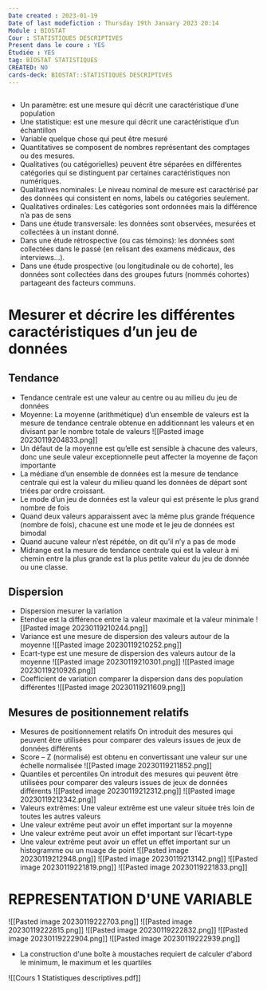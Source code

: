 ```yaml
---
Date created : 2023-01-19
Date of last modefiction : Thursday 19th January 2023 20:14
Module : BIOSTAT
Cour : STATISTIQUES DESCRIPTIVES
Present dans le coure : YES
Étudiée : YES
tag: BIOSTAT STATISTIQUES
CREATED: NO
cards-deck: BIOSTAT::STATISTIQUES DESCRIPTIVES 
---
```

```toc
```

- Un paramètre: est une mesure qui décrit une caractéristique d’une population
- Une statistique: est une mesure qui décrit une caractéristique d’un échantillon
- Variable quelque chose qui peut être mesuré
- Quantitatives se composent de nombres représentant des comptages ou des mesures.
- Qualitatives (ou catégorielles) peuvent être séparées en différentes catégories qui se distinguent par certaines caractéristiques non numériques.
- Qualitatives nominales: Le niveau nominal de mesure est caractérisé par des données qui consistent en noms, labels ou catégories seulement.
- Qualitatives ordinales: Les catégories sont ordonnées mais la différence n’a pas de sens
-  Dans une étude transversale: les données sont observées, mesurées et collectées à un instant donné.
-  Dans une étude rétrospective (ou cas témoins): les données sont collectées dans le passé (en relisant des examens médicaux, des interviews...).
- Dans une étude prospective (ou longitudinale ou de cohorte), les données sont collectées dans des groupes futurs (nommés cohortes) partageant des facteurs communs.
# Mesurer et décrire les différentes caractéristiques d’un jeu de données
## Tendance
- Tendance centrale est une valeur au centre ou au milieu du jeu de données
- Moyenne: La moyenne (arithmétique) d’un ensemble de valeurs est la mesure de tendance centrale obtenue en additionnant les valeurs et en divisant par le nombre totale de valeurs
![[Pasted image 20230119204833.png]]
- Un défaut de la moyenne est qu’elle est sensible à chacune des valeurs, donc une seule valeur exceptionnelle peut affecter la moyenne de façon importante
- La médiane d’un ensemble de données est la mesure de tendance centrale qui est la valeur du milieu quand les données de départ sont triées par ordre croissant.  
- Le mode d’un jeu de données est la valeur qui est présente le plus grand nombre de fois
- Quand deux valeurs apparaissent avec la même plus grande fréquence (nombre de fois), chacune est une mode et le jeu de données est bimodal
- Quand aucune valeur n’est répétée, on dit qu’il n’y a pas de mode
- Midrange est la mesure de tendance centrale qui est la valeur à mi chemin entre la plus grande est la plus petite valeur du jeu de donnée ou une classe.
## Dispersion
- Dispersion mesurer la variation
- Etendue est la différence entre la valeur maximale et la valeur minimale
![[Pasted image 20230119210244.png]]
- Variance est une mesure de dispersion des valeurs autour de la moyenne
![[Pasted image 20230119210252.png]]
- Ecart-type est une mesure de dispersion des valeurs autour de la moyenne
![[Pasted image 20230119210301.png]]
![[Pasted image 20230119210926.png]]
- Coefficient de variation comparer la dispersion dans des population différentes 
![[Pasted image 20230119211609.png]]
## Mesures de positionnement relatifs 
- Mesures de positionnement relatifs On introduit des mesures qui peuvent être utilisées pour comparer des valeurs issues de jeux de données différents
- Score – Z (normalisé) est obtenu en convertissant une valeur sur une échelle normalisée
![[Pasted image 20230119211852.png]]
- Quantiles et percentiles On introduit des mesures qui peuvent être utilisées pour comparer des valeurs issues de jeux de données différents
![[Pasted image 20230119212312.png]]
![[Pasted image 20230119212342.png]]
- Valeurs extrêmes: Une valeur extrême est une valeur située très loin de toutes les autres valeurs
- Une valeur extrême peut avoir un effet important sur la moyenne
- Une valeur extrême peut avoir un effet important sur l’écart-type
- Une valeur extrême peut avoir un effet un effet important sur un histogramme ou un nuage de point
![[Pasted image 20230119212948.png]]
![[Pasted image 20230119213142.png]]
![[Pasted image 20230119221819.png]]
![[Pasted image 20230119221833.png]]
# REPRESENTATION D'UNE VARIABLE
![[Pasted image 20230119222703.png]]
![[Pasted image 20230119222815.png]]
![[Pasted image 20230119222832.png]]
![[Pasted image 20230119222904.png]]
![[Pasted image 20230119222939.png]]
- La construction d'une boîte à moustaches requiert de calculer d'abord le minimum, le maximum et les quartiles


![[Cours 1 Statistiques descriptives.pdf]]